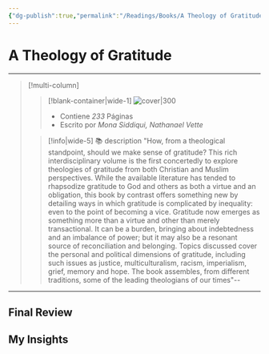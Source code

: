 ```yaml
---
{"dg-publish":true,"permalink":"/Readings/Books/A Theology of Gratitude/","title":"A Theology of Gratitude","tags":["NoteType/Book"],"updated":"2023-10-02T12:53:58.530-05:00"}
---
```



# A Theology of Gratitude
- - -
> [!multi-column]
> 
> > [!blank-container|wide-1]
> >  ![cover|300](http://books.google.com/books/content?id=inmaEAAAQBAJ&printsec=frontcover&img=1&zoom=1&edge=curl&source=gbs_api)
> >- Contiene *233* Páginas
> >- Escrito por *Mona Siddiqui, Nathanael Vette*
> 
> > [!info|wide-5] 📚 description
> > "How, from a theological standpoint, should we make sense of gratitude? This rich interdisciplinary volume is the first concertedly to explore theologies of gratitude from both Christian and Muslim perspectives. While the available literature has tended to rhapsodize gratitude to God and others as both a virtue and an obligation, this book by contrast offers something new by detailing ways in which gratitude is complicated by inequality: even to the point of becoming a vice. Gratitude now emerges as something more than a virtue and other than merely transactional. It can be a burden, bringing about indebtedness and an imbalance of power; but it may also be a resonant source of reconciliation and belonging. Topics discussed cover the personal and political dimensions of gratitude, including such issues as justice, multiculturalism, racism, imperialism, grief, memory and hope. The book assembles, from different traditions, some of the leading theologians of our times"--
> 

- - -

## Final Review

## My Insights